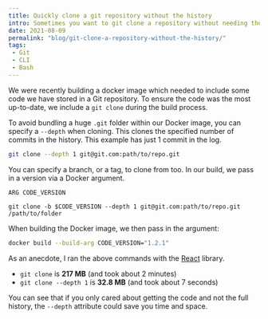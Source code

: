 ```yaml
---
title: Quickly clone a git repository without the history
intro: Sometimes you want to git clone a repository without needing the full log. Not only does this save space it speeds up the clone too
date: 2021-08-09
permalink: "blog/git-clone-a-repository-without-the-history/"
tags:
 - Git
 - CLI
 - Bash
---
```


We were recently building a docker image which needed to include some code we have stored in a Git repository. To ensure the code was the most up-to-date, we include a `git clone` during the build process.

To avoid bundling a huge `.git` folder within our Docker image, you can specify a `--depth` when cloning. This clones the specified number of commits in the history. This example has just 1 commit in the log.

```bash
git clone --depth 1 git@git.com:path/to/repo.git
```

You can specify a branch, or a tag, to clone from too. In our build, we pass in a version via a Docker argument.

```docker
ARG CODE_VERSION

git clone -b $CODE_VERSION --depth 1 git@git.com:path/to/repo.git /path/to/folder
```

When building the Docker image, we then pass in the argument:

```bash
docker build --build-arg CODE_VERSION="1.2.1"
```

As an anecdote, I ran the above commands with the [React](https://reactjs.org/) library.

- `git clone` is **217 MB** (and took about 2 minutes)
- `git clone --depth 1` is **32.8 MB** (and took about 7 seconds)

You can see that if you only cared about getting the code and not the full history, the `--depth` attribute could save you time and space.
